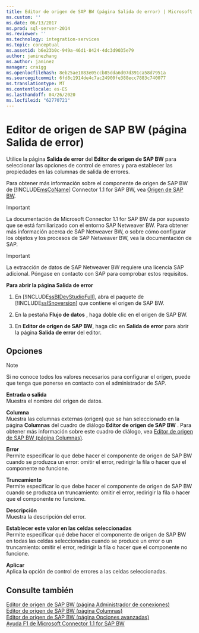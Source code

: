 ```yaml
---
title: Editor de origen de SAP BW (página Salida de error) | Microsoft Docs
ms.custom: ''
ms.date: 06/13/2017
ms.prod: sql-server-2014
ms.reviewer: ''
ms.technology: integration-services
ms.topic: conceptual
ms.assetid: b6e23b0c-949a-46d1-8424-4dc3d9035e79
author: janinezhang
ms.author: janinez
manager: craigg
ms.openlocfilehash: 8eb25ae1083e05ccb85dda6d07d391ca58d7951a
ms.sourcegitcommit: 6fd8c1914de4c7ac24900fe388ecc7883c740077
ms.translationtype: MT
ms.contentlocale: es-ES
ms.lasthandoff: 04/26/2020
ms.locfileid: "62770721"
---
```

# <a name="sap-bw-source-editor-error-output-page"></a>Editor de origen de SAP BW (página Salida de error)
  Utilice la página **Salida de error** del **Editor de origen de SAP BW** para seleccionar las opciones de control de errores y para establecer las propiedades en las columnas de salida de errores.  
  
 Para obtener más información sobre el componente de origen de SAP BW de [!INCLUDE[msCoName](../../includes/msconame-md.md)] Connector 1.1 for SAP BW, vea [Origen de SAP BW](sap-bw-source.md).  
  
> [!IMPORTANT]  
>  La documentación de Microsoft Connector 1.1 for SAP BW da por supuesto que se está familiarizado con el entorno SAP Netweaver BW. Para obtener más información acerca de SAP Netweaver BW, o sobre cómo configurar los objetos y los procesos de SAP Netweaver BW, vea la documentación de SAP.  
  
> [!IMPORTANT]  
>  La extracción de datos de SAP Netweaver BW requiere una licencia SAP adicional. Póngase en contacto con SAP para comprobar estos requisitos.  
  
 **Para abrir la página Salida de error**  
  
1.  En [!INCLUDE[ssBIDevStudioFull](../../includes/ssbidevstudiofull-md.md)], abra el paquete de [!INCLUDE[ssISnoversion](../../includes/ssisnoversion-md.md)] que contiene el origen de SAP BW.  
  
2.  En la pestaña **Flujo de datos** , haga doble clic en el origen de SAP BW.  
  
3.  En **Editor de origen de SAP BW**, haga clic en **Salida de error** para abrir la página **Salida de error** del editor.  
  
## <a name="options"></a>Opciones  
  
> [!NOTE]  
>  Si no conoce todos los valores necesarios para configurar el origen, puede que tenga que ponerse en contacto con el administrador de SAP.  
  
 **Entrada o salida**  
 Muestra el nombre del origen de datos.  
  
 **Columna**  
 Muestra las columnas externas (origen) que se han seleccionado en la página **Columnas** del cuadro de diálogo **Editor de origen de SAP BW** . Para obtener más información sobre este cuadro de diálogo, vea [Editor de origen de SAP BW &#40;página Columnas&#41;](sap-bw-source-editor-columns-page.md).  
  
 **Error**  
 Permite especificar lo que debe hacer el componente de origen de SAP BW cuando se produzca un error: omitir el error, redirigir la fila o hacer que el componente no funcione.  
  
 **Truncamiento**  
 Permite especificar lo que debe hacer el componente de origen de SAP BW cuando se produzca un truncamiento: omitir el error, redirigir la fila o hacer que el componente no funcione.  
  
 **Descripción**  
 Muestra la descripción del error.  
  
 **Establecer este valor en las celdas seleccionadas**  
 Permite especificar qué debe hacer el componente de origen de SAP BW en todas las celdas seleccionadas cuando se produce un error o un truncamiento: omitir el error, redirigir la fila o hacer que el componente no funcione.  
  
 **Aplicar**  
 Aplica la opción de control de errores a las celdas seleccionadas.  
  
## <a name="see-also"></a>Consulte también  
 [Editor de origen de SAP BW &#40;página Administrador de conexiones&#41;](sap-bw-source-editor-connection-manager-page.md)   
 [Editor de origen de SAP BW &#40;página Columnas&#41;](sap-bw-source-editor-columns-page.md)   
 [Editor de origen de SAP BW &#40;página Opciones avanzadas&#41;](sap-bw-source-editor-advanced-page.md)   
 [Ayuda F1 de Microsoft Connector 1.1 for SAP BW](../microsoft-connector-for-sap-bw-f1-help.md)  
  
  
